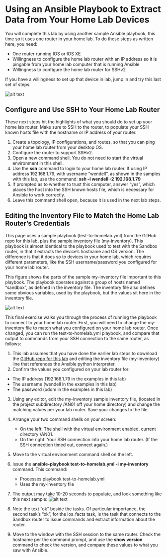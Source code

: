 # Using an Ansible Playbook to Extract Data from Your Home Lab Devices

You will complete this lab by using another sample Ansible playbook, this time so it uses one router in your home lab. To do these steps as written here, you need:

-   One router running IOS or IOS XE
-   Willingness to configure the home lab router with an IP address so it is pingable from your home lab computer that is running Ansible
-   Willingness to configure the home lab router for SSHv2

If you have a willingness to set up that device in lab, jump in and try this last set of steps.

![alt text](/posts/files/02-ansible-05-home-lab-ansible/assets/images/desktop-5-31.png)

## Configure and Use SSH to Your Home Lab Router

These next steps hit the highlights of what you should do to set up your home lab router. Make sure to SSH to the router, to populate your SSH known hosts file with the hostname or IP address of your router.

1.  Create a topology, IP configurations, and routes, so that you can ping your home lab router from your desktop OS.
2.  Configure the router to support SSHv2.
3.  Open a new command shell. You do not need to start the virtual environment in this shell.
4.  Use the **ssh** command to login to your home lab router. If using IP address 192.168.1.79, with username “wendell”, as shown in the samples with this lab, use the command: **ssh -l wendell -2 192.168.1.79**
5.  If prompted as to whether to trust this computer, answer “yes”, which places the host into the SSH known hosts file, which is necessary for Ansible to work correctly.
6.  Leave this command shell open, because it is used in the next lab steps.

## Editing the Inventory File to Match the Home Lab Router’s Credentials

This page uses a sample playbook (test-to-homelab.yml) from the GitHub repo for this lab, plus the sample inventory file (my-inventory). This playbook is almost identical to the playbook used to test with the Sandbox router, in that it extracts the device’s hostname and OS version. The difference is that it does so to devices in your home lab, which requires different parameters, like the SSH username/password you configured for your home lab router.

This figure shows the parts of the sample my-inventory file important to this playbook. The playbook operates against a group of hosts named “sandbox”, as defined in the inventory file. The inventory file also defines some obvious variables, used by the playbook, but the values sit here in the inventory file.

![alt text](/posts/files/02-ansible-05-home-lab-ansible/assets/images/desktop-5-32.png)

This final exercise walks you through the process of running the playbook to connect to your home lab router. First, you will need to change the my-inventory file to match what you configured on your home lab router. Once changed, you can run the test-to-homelab.yml playbook, and compare that output to commands from your SSH connection to the same router, as follows:

1.  This lab assumes that you have done the earlier lab steps to download the [GitHub repo for this lab](http://www.github.com/WendellOdom/devnet-ansible-01) and editing the inventory file (my-inventory) line that references the Ansible python interpreter.
2.  Confirm the values you configured on your lab router for:
  -   The IP address (192.168.1.79 in the examples in this lab)
  -   The username (wendell in the examples in this lab)
  -   The password (odom in the examples in this lab)
3.  Using any editor, edit the my-inventory sample inventory file, (located in the project subdirectory /AN01 off your home directory) and change the matching values per your lab router. Save your changes to the file.
4.  Arrange your two command shells on your screen:
    -   On the left: The shell with the virtual environment enabled, current directory /AN01.
    -   On the right: Your SSH connection into your home lab router. (If the SSH connection timed out, connect again.)
5.  Move to the virtual environment command shell on the left.
6.  Issue the **ansible-playbook test-to-homelab.yml -i my-inventory** command. This command:
    -   Processes playbook test-to-homelab.yml
    -   Uses the my-inventory file
7.  The output may take 10-20 seconds to populate, and look something like this next sample:
![alt text](/posts/files/02-ansible-05-home-lab-ansible/assets/images/desktop-5-33.png)

8.  Note the text “ok” beside the tasks. Of particular importance, the second task’s “ok”, for the ios_facts task, is the task that connects to the Sandbox router to issue commands and extract information about the router.
9.  Move to the window with the SSH session to the same router. Check the hostname per the command prompt, and use the **show version** command to check the version, and compare these values to what you saw with Ansible.
